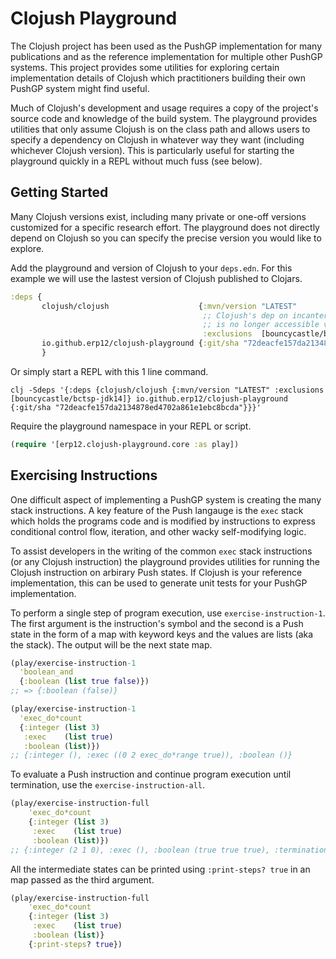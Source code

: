 # Clojush Playground

The Clojush project has been used as the PushGP implementation for many publications and as the
reference implementation for multiple other PushGP systems. This project provides some utilities for
exploring certain implementation details of Clojush which practitioners building their own PushGP 
system might find useful.

Much of Clojush's development and usage requires a copy of the project's source code and knowledge of the 
build system. The playground provides utilities that only assume Clojush is on the class path and allows
users to specify a dependency on Clojush in whatever way they want (including whichever Clojush version).
This is particularly useful for starting the playground quickly in a REPL without much fuss (see below).

## Getting Started

Many Clojush versions exist, including many private or one-off versions customized for a specific research effort. The
playground does not directly depend on Clojush so you can specify the precise version you would like to explore.

Add the playground and version of Clojush to your `deps.edn`. For this example we will use the lastest version of 
Clojush published to Clojars.

```clojure
:deps {
       clojush/clojush                    {:mvn/version "LATEST"
                                           ;; Clojush's dep on incanter is broken because the transitive dep bctsp-jdk14
                                           ;; is no longer accessible via maven central.
                                           :exclusions  [bouncycastle/bctsp-jdk14]}
       io.github.erp12/clojush-playground {:git/sha "72deacfe157da2134878ed4702a861e1ebc8bcda"}
       }
```

Or simply start a REPL with this 1 line command.

```commandline
clj -Sdeps '{:deps {clojush/clojush {:mvn/version "LATEST" :exclusions [bouncycastle/bctsp-jdk14]} io.github.erp12/clojush-playground {:git/sha "72deacfe157da2134878ed4702a861e1ebc8bcda"}}}'
```

Require the playground namespace in your REPL or script.

```clojure
(require '[erp12.clojush-playground.core :as play])
```

## Exercising Instructions

One difficult aspect of implementing a PushGP system is creating the many stack instructions. 
A key feature of the Push langauge is the `exec` stack which holds the programs code and is modified by 
instructions to express conditional control flow, iteration, and other wacky self-modifying logic.

To assist developers in the writing of the common `exec` stack instructions (or any Clojush instruction)
the playground provides utilities for running the Clojush instruction on arbirary Push states. If 
Clojush is your reference implementation, this can be used to generate unit tests for your PushGP
implementation.

To perform a single step of program execution, use `exercise-instruction-1`.
The first argument is the instruction's symbol and the second is a Push state in the form of a 
map with keyword keys and the values are lists (aka the stack). The output will be the next
state map.

```clojure
(play/exercise-instruction-1
  'boolean_and
  {:boolean (list true false)})
;; => {:boolean (false)}

(play/exercise-instruction-1
  'exec_do*count
  {:integer (list 3)
   :exec    (list true)
   :boolean (list)})
;; {:integer (), :exec ((0 2 exec_do*range true)), :boolean ()}
```

To evaluate a Push instruction and continue program execution until termination, use the `exercise-instruction-all`.

```clojure
(play/exercise-instruction-full
    'exec_do*count
    {:integer (list 3)
     :exec    (list true)
     :boolean (list)})
;; {:integer (2 1 0), :exec (), :boolean (true true true), :termination :normal}
```

All the intermediate states can be printed using `:print-steps? true` in an map passed as the third argument.

```clojure
(play/exercise-instruction-full
    'exec_do*count
    {:integer (list 3)
     :exec    (list true)
     :boolean (list)}
    {:print-steps? true})
```
